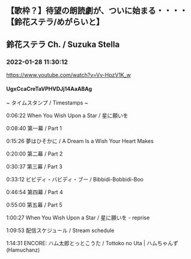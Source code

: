 ## 【歌枠？】待望の朗読劇が、ついに始まる・・・・【鈴花ステラ/めがらいと】
## 鈴花ステラ Ch. / Suzuka Stella
### 2022-01-28 11:30:12
https://www.youtube.com/watch?v=Vv-HpzV1K_w
#### UgxCcaCreTaVPHVDJj14AaABAg
~ タイムスタンプ / Timestamps ~

0:06:22	When You Wish Upon a Star / 星に願いを

0:08:40	第一幕 / Part 1

0:15:26	夢はひそかに / A Dream Is a Wish Your Heart Makes

0:20:00	第二幕 / Part 2

0:30:37	第三幕 / Part 3

0:33:12	ビビディ・バビディ・ブー / Bibbidi-Bobbidi-Boo

0:46:54	第四幕 / Part 4

0:55:00	第五幕 / Part 5

1:00:27	When You Wish Upon a Star / 星に願いを - reprise

1:09:53	配信スケジュール / Stream schedule

1:14:31	ENCORE: ハム太郎とっとこうた / Tottoko no Uta | ハムちゃんず (Hamuchanz)

